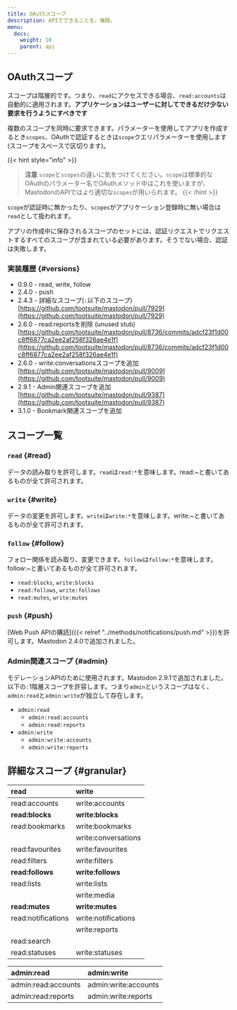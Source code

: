 ```yaml
---
title: OAuthスコープ
description: APIでできることを。権限。
menu:
  docs:
    weight: 10
    parent: api
---
```


## OAuthスコープ

スコープは階層的です。つまり、`read`にアクセスできる場合、`read:accounts`は自動的に適用されます。**アプリケーションはユーザーに対してできるだけ少ない要求を行うようにすべきです**

複数のスコープを同時に要求できます。パラメーターを使用してアプリを作成するとき`scopes`、OAuthで認証するときは`scope`クエリパラメーターを使用します(スコープをスペースで区切ります)。

{{< hint style="info" >}}
> **注意** `scope`と`scopes`の違いに気をつけてください。`scope`は標準的なOAuthのパラメーター名でOAuthメソッド中はこれを使いますが、MastodonのAPIではより適切な`scopes`が用いられます。
{{< /hint >}}

`scope`が認証時に無かったり、`scopes`がアプリケーション登録時に無い場合は`read`として扱われます。

アプリの作成中に保存されるスコープのセットには、認証リクエストでリクエストするすべてのスコープが含まれている必要があります。そうでない場合、認証は失敗します。

### 実装履歴 {#versions}

- 0.9.0 - read, write, follow
- 2.4.0 - push
- 2.4.3 - 詳細なスコープ(`:`以下のスコープ) [https://github.com/tootsuite/mastodon/pull/7929](https://github.com/tootsuite/mastodon/pull/7929)
- 2.6.0 - read:reportsを削除 \(unused stub\) [https://github.com/tootsuite/mastodon/pull/8736/commits/adcf23f1d00c8ff6877ca2ee2af258f326ae4e1f](https://github.com/tootsuite/mastodon/pull/8736/commits/adcf23f1d00c8ff6877ca2ee2af258f326ae4e1f)
- 2.6.0 - write:conversationsスコープを追加 [https://github.com/tootsuite/mastodon/pull/9009](https://github.com/tootsuite/mastodon/pull/9009)
- 2.9.1 - Admin関連スコープを追加 [https://github.com/tootsuite/mastodon/pull/9387](https://github.com/tootsuite/mastodon/pull/9387)
- 3.1.0 - Bookmark関連スコープを追加

## スコープ一覧

### `read` {#read}

データの読み取りを許可します。`read`は`read:*`を意味します。read:~と書いてあるものが全て許可されます。

### `write` {#write}

データの変更を許可します。`write`は`write:*`を意味します。write:~と書いてあるものが全て許可されます。

### `follow` {#follow}

フォロー関係を読み取り、変更できます。`follow`は`follow:*`を意味します。follow:~と書いてあるものが全て許可されます。

* `read:blocks`, `write:blocks`
* `read:follows`, `write:follows`
* `read:mutes`, `write:mutes`

### `push` {#push}

[Web Push APIの購読]({{< relref "../methods/notifications/push.md" >}})を許可します。Mastodon 2.4.0で追加されました。

### Admin関連スコープ {#admin}

モデレーションAPIのために使用されます。Mastodon 2.9.1で追加されました。以下の`:`1階層スコープを許容します。つまり`admin`というスコープはなく、`admin:read`と`admin:write`が独立して存在します。

* `admin:read`
  * `admin:read:accounts`
  * `admin:read:reports`
* `admin:write`
  * `admin:write:accounts`
  * `admin:write:reports`

## 詳細なスコープ {#granular}

| read | write |
| :--- | :--- |
| read:accounts | write:accounts |
| **read:blocks** | **write:blocks** |
| read:bookmarks | write:bookmarks |
|  | write:conversations |
| read:favourites | write:favourites |
| read:filters | write:filters |
| **read:follows** | **write:follows** |
| read:lists | write:lists |
|  | write:media |
| **read:mutes** | **write:mutes** |
| read:notifications | write:notifications |
|  | write:reports |
| read:search |  |
| read:statuses | write:statuses |

| admin:read | admin:write |
| :--- | :--- |
| admin:read:accounts | admin:write:accounts |
| admin:read:reports | admin:write:reports |

